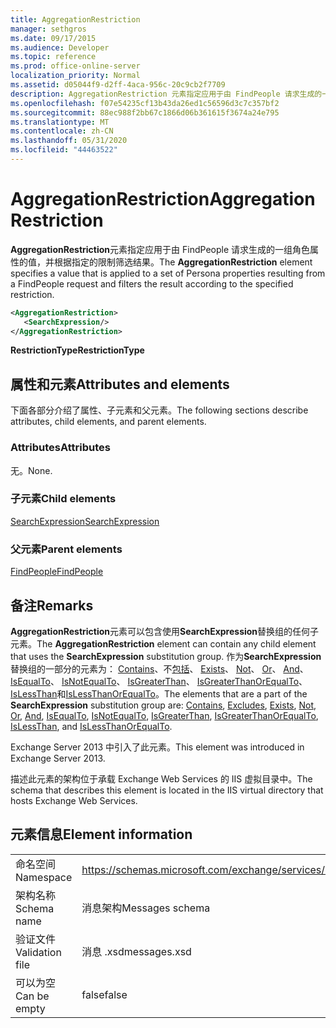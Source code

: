 ```yaml
---
title: AggregationRestriction
manager: sethgros
ms.date: 09/17/2015
ms.audience: Developer
ms.topic: reference
ms.prod: office-online-server
localization_priority: Normal
ms.assetid: d05044f9-d2ff-4aca-956c-20c9cb2f7709
description: AggregationRestriction 元素指定应用于由 FindPeople 请求生成的一组角色属性的值，并根据指定的限制筛选结果。
ms.openlocfilehash: f07e54235cf13b43da26ed1c56596d3c7c357bf2
ms.sourcegitcommit: 88ec988f2bb67c1866d06b361615f3674a24e795
ms.translationtype: MT
ms.contentlocale: zh-CN
ms.lasthandoff: 05/31/2020
ms.locfileid: "44463522"
---
```

# <a name="aggregationrestriction"></a><span data-ttu-id="895fb-103">AggregationRestriction</span><span class="sxs-lookup"><span data-stu-id="895fb-103">AggregationRestriction</span></span>

<span data-ttu-id="895fb-104">**AggregationRestriction**元素指定应用于由 FindPeople 请求生成的一组角色属性的值，并根据指定的限制筛选结果。</span><span class="sxs-lookup"><span data-stu-id="895fb-104">The **AggregationRestriction** element specifies a value that is applied to a set of Persona properties resulting from a FindPeople request and filters the result according to the specified restriction.</span></span> 
  
```XML
<AggregationRestriction>
   <SearchExpression/>
</AggregationRestriction>
```

 <span data-ttu-id="895fb-105">**RestrictionType**</span><span class="sxs-lookup"><span data-stu-id="895fb-105">**RestrictionType**</span></span>
## <a name="attributes-and-elements"></a><span data-ttu-id="895fb-106">属性和元素</span><span class="sxs-lookup"><span data-stu-id="895fb-106">Attributes and elements</span></span>

<span data-ttu-id="895fb-107">下面各部分介绍了属性、子元素和父元素。</span><span class="sxs-lookup"><span data-stu-id="895fb-107">The following sections describe attributes, child elements, and parent elements.</span></span>
  
### <a name="attributes"></a><span data-ttu-id="895fb-108">Attributes</span><span class="sxs-lookup"><span data-stu-id="895fb-108">Attributes</span></span>

<span data-ttu-id="895fb-109">无。</span><span class="sxs-lookup"><span data-stu-id="895fb-109">None.</span></span>
  
### <a name="child-elements"></a><span data-ttu-id="895fb-110">子元素</span><span class="sxs-lookup"><span data-stu-id="895fb-110">Child elements</span></span>

[<span data-ttu-id="895fb-111">SearchExpression</span><span class="sxs-lookup"><span data-stu-id="895fb-111">SearchExpression</span></span>](searchexpression.md)
  
### <a name="parent-elements"></a><span data-ttu-id="895fb-112">父元素</span><span class="sxs-lookup"><span data-stu-id="895fb-112">Parent elements</span></span>

[<span data-ttu-id="895fb-113">FindPeople</span><span class="sxs-lookup"><span data-stu-id="895fb-113">FindPeople</span></span>](findpeople.md)
  
## <a name="remarks"></a><span data-ttu-id="895fb-114">备注</span><span class="sxs-lookup"><span data-stu-id="895fb-114">Remarks</span></span>

<span data-ttu-id="895fb-115">**AggregationRestriction**元素可以包含使用**SearchExpression**替换组的任何子元素。</span><span class="sxs-lookup"><span data-stu-id="895fb-115">The **AggregationRestriction** element can contain any child element that uses the **SearchExpression** substitution group.</span></span> <span data-ttu-id="895fb-116">作为**SearchExpression**替换组的一部分的元素为： [Contains](contains.md)、不[包括](excludes.md)、 [Exists](exists.md)、 [Not](not.md)、 [Or](or.md)、 [And](and.md)、 [IsEqualTo](isequalto.md)、 [IsNotEqualTo](isnotequalto.md)、 [IsGreaterThan](isgreaterthan.md)、 [IsGreaterThanOrEqualTo](isgreaterthanorequalto.md)、 [IsLessThan](islessthan.md)和[IsLessThanOrEqualTo](islessthanorequalto.md)。</span><span class="sxs-lookup"><span data-stu-id="895fb-116">The elements that are a part of the **SearchExpression** substitution group are: [Contains](contains.md), [Excludes](excludes.md), [Exists](exists.md), [Not](not.md), [Or](or.md), [And](and.md), [IsEqualTo](isequalto.md), [IsNotEqualTo](isnotequalto.md), [IsGreaterThan](isgreaterthan.md), [IsGreaterThanOrEqualTo](isgreaterthanorequalto.md), [IsLessThan](islessthan.md), and [IsLessThanOrEqualTo](islessthanorequalto.md).</span></span>
  
<span data-ttu-id="895fb-117">Exchange Server 2013 中引入了此元素。</span><span class="sxs-lookup"><span data-stu-id="895fb-117">This element was introduced in Exchange Server 2013.</span></span>
  
<span data-ttu-id="895fb-118">描述此元素的架构位于承载 Exchange Web Services 的 IIS 虚拟目录中。</span><span class="sxs-lookup"><span data-stu-id="895fb-118">The schema that describes this element is located in the IIS virtual directory that hosts Exchange Web Services.</span></span>
  
## <a name="element-information"></a><span data-ttu-id="895fb-119">元素信息</span><span class="sxs-lookup"><span data-stu-id="895fb-119">Element information</span></span>

|||
|:-----|:-----|
|<span data-ttu-id="895fb-120">命名空间</span><span class="sxs-lookup"><span data-stu-id="895fb-120">Namespace</span></span>  <br/> |https://schemas.microsoft.com/exchange/services/2006/messages  <br/> |
|<span data-ttu-id="895fb-121">架构名称</span><span class="sxs-lookup"><span data-stu-id="895fb-121">Schema name</span></span>  <br/> |<span data-ttu-id="895fb-122">消息架构</span><span class="sxs-lookup"><span data-stu-id="895fb-122">Messages schema</span></span>  <br/> |
|<span data-ttu-id="895fb-123">验证文件</span><span class="sxs-lookup"><span data-stu-id="895fb-123">Validation file</span></span>  <br/> |<span data-ttu-id="895fb-124">消息 .xsd</span><span class="sxs-lookup"><span data-stu-id="895fb-124">messages.xsd</span></span>  <br/> |
|<span data-ttu-id="895fb-125">可以为空</span><span class="sxs-lookup"><span data-stu-id="895fb-125">Can be empty</span></span>  <br/> |<span data-ttu-id="895fb-126">false</span><span class="sxs-lookup"><span data-stu-id="895fb-126">false</span></span>  <br/> |
   

